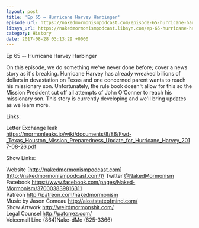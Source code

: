 ```yaml
---
layout: post
title: 'Ep 65 – Hurricane Harvey Harbinger'
episode_url: https://nakedmormonismpodcast.com/episode-65-hurricane-harvey-harbinger/
libsyn_url: https://nakedmormonismpodcast.libsyn.com/ep-65-hurricane-harvey-harbinger
category: History
date: 2017-08-28 03:13:29 +0000
---
```


Ep 65 -- Hurricane Harvey Harbinger

On this episode, we do something we've never done before; cover a news
story as it's breaking. Hurricane Harvey has already wreaked billions of
dollars in devastation on Texas and one concerned parent wants to reach
his missionary son. Unfortunately, the rule book doesn't allow for this
so the Mission President cut off all attempts of John O'Conner to reach
his missionary son. This story is currently developing and we'll bring
updates as we learn more.

Links:

Letter Exchange leak\
<https://mormonleaks.io/wiki/documents/8/86/Fwd-_Texas_Houston_Mission_Preparedness_Update_for_Hurricane_Harvey_2017-08-26.pdf>

Show Links:

Website [http://nakedmormonismpodcast.com](http://nakedmormonismpodcast.com/)\
Twitter [\@NakedMormonism](https://twitter.com/NakedMormonism)\
Facebook <https://www.facebook.com/pages/Naked-Mormonism/370003839816311>\
Patreon <http://patreon.com/nakedmormonism>\
Music by Jason Comeau <http://aloststateofmind.com/>\
Show Artwork <http://weirdmormonshit.com/>\
Legal Counsel <http://patorrez.com/>\
Voicemail Line (864)Nake-dMo (625-3366)
